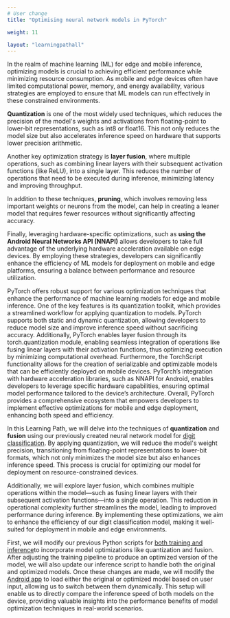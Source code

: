 ```yaml
---
# User change
title: "Optimising neural network models in PyTorch"

weight: 11

layout: "learningpathall"
---
```


In the realm of machine learning (ML) for edge and mobile inference, optimizing models is crucial to achieving efficient performance while minimizing resource consumption. As mobile and edge devices often have limited computational power, memory, and energy availability, various strategies are employed to ensure that ML models can run effectively in these constrained environments. 

**Quantization** is one of the most widely used techniques, which reduces the precision of the model's weights and activations from floating-point to lower-bit representations, such as int8 or float16. This not only reduces the model size but also accelerates inference speed on hardware that supports lower precision arithmetic. 

Another key optimization strategy is **layer fusion**, where multiple operations, such as combining linear layers with their subsequent activation functions (like ReLU), into a single layer. This reduces the number of operations that need to be executed during inference, minimizing latency and improving throughput. 

In addition to these techniques, **pruning**, which involves removing less important weights or neurons from the model, can help in creating a leaner model that requires fewer resources without significantly affecting accuracy. 

Finally, leveraging hardware-specific optimizations, such as **using the Android Neural Networks API (NNAPI)**  allows developers to take full advantage of the underlying hardware acceleration available on edge devices. By employing these strategies, developers can significantly enhance the efficiency of ML models for deployment on mobile and edge platforms, ensuring a balance between performance and resource utilization.

PyTorch offers robust support for various optimization techniques that enhance the performance of machine learning models for edge and mobile inference. One of the key features is its quantization toolkit, which provides a streamlined workflow for applying quantization to models. PyTorch supports both static and dynamic quantization, allowing developers to reduce model size and improve inference speed without sacrificing accuracy. Additionally, PyTorch enables layer fusion through its torch.quantization module, enabling seamless integration of operations like fusing linear layers with their activation functions, thus optimizing execution by minimizing computational overhead. Furthermore, the TorchScript functionality allows for the creation of serializable and optimizable models that can be efficiently deployed on mobile devices. PyTorch’s integration with hardware acceleration libraries, such as NNAPI for Android, enables developers to leverage specific hardware capabilities, ensuring optimal model performance tailored to the device’s architecture. Overall, PyTorch provides a comprehensive ecosystem that empowers developers to implement effective optimizations for mobile and edge deployment, enhancing both speed and efficiency.

In this Learning Path, we will delve into the techniques of **quantization** and **fusion** using our previously created neural network model for [digit classification](/learning-paths/cross-platform/pytorch-digit-classification-arch-training/). By applying quantization, we will reduce the model's weight precision, transitioning from floating-point representations to lower-bit formats, which not only minimizes the model size but also enhances inference speed. This process is crucial for optimizing our model for deployment on resource-constrained devices. 

Additionally, we will explore layer fusion, which combines multiple operations within the model—such as fusing linear layers with their subsequent activation functions—into a single operation. This reduction in operational complexity further streamlines the model, leading to improved performance during inference. By implementing these optimizations, we aim to enhance the efficiency of our digit classification model, making it well-suited for deployment in mobile and edge environments.

First, we will modify our previous Python scripts for [both training and inference](/learning-paths/cross-platform/pytorch-digit-classification-arch-training/)to incorporate model optimizations like quantization and fusion. After adjusting the training pipeline to produce an optimized version of the model, we will also update our inference script to handle both the original and optimized models. Once these changes are made, we will modify the [Android app](pytorch-digit-classification-inference-android-app) to load either the original or optimized model based on user input, allowing us to switch between them dynamically. This setup will enable us to directly compare the inference speed of both models on the device, providing valuable insights into the performance benefits of model optimization techniques in real-world scenarios.